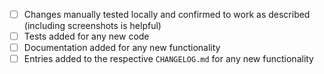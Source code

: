 <!-- Review CONTRIBUTING.md for contribution guidelines and helpful material -->

<!-- Please ensure that your PR includes the following, as needed -->

- [ ] Changes manually tested locally and confirmed to work as described
      (including screenshots is helpful)
- [ ] Tests added for any new code
- [ ] Documentation added for any new functionality
- [ ] Entries added to the respective `CHANGELOG.md` for any new functionality

<!--
Some common CI checks and how to fix them (if failing):
- The formatting in all files is consistent with the project's style.
   - Run `npm run format` to automatically format all files.
- The `examples/README.md` file contains all Quint files in `examples/`
  and correctly lists their ability to go through pipeline stages.
   - Run `make examples` to automatically regenerate this file locally.
- The assets in `quint/testFixture` and `doc/builtin.md` are consistent.
   - Run `npm run generate` to automatically update these files locally.
-->
